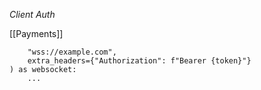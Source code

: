 *Client Auth*

[[Payments]]

```async with websockets.connect(
    "wss://example.com",
    extra_headers={"Authorization": f"Bearer {token}"}
) as websocket:
    ...
